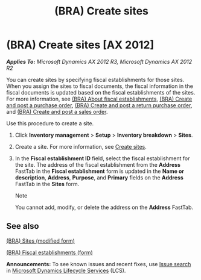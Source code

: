 ﻿---
title: (BRA) Create sites
TOCTitle: (BRA) Create sites
ms:assetid: e245b8b5-0d37-41c4-bce2-f2c4f2db0299
ms:mtpsurl: https://technet.microsoft.com/en-us/library/JJ923395(v=AX.60)
ms:contentKeyID: 52075280
ms.date: 04/18/2014
mtps_version: v=AX.60
f1_keywords:
- Site
- BRA
- brazil
---

# (BRA) Create sites [AX 2012]


_**Applies To:** Microsoft Dynamics AX 2012 R3, Microsoft Dynamics AX 2012 R2_

You can create sites by specifying fiscal establishments for those sites. When you assign the sites to fiscal documents, the fiscal information in the fiscal documents is updated based on the fiscal establishments of the sites. For more information, see [(BRA) About fiscal establishments](bra-about-fiscal-establishments.md), [(BRA) Create and post a purchase order](bra-create-and-post-a-purchase-order.md), [(BRA) Create and post a return purchase order](bra-create-and-post-a-return-purchase-order.md), and [(BRA) Create and post a sales order](bra-create-and-post-a-sales-order.md).

Use this procedure to create a site.

1.  Click **Inventory management** \> **Setup** \> **Inventory breakdown** \> **Sites**.

2.  Create a site. For more information, see [Create sites](create-sites.md).

3.  In the **Fiscal establishment ID** field, select the fiscal establishment for the site. The address of the fiscal establishment from the **Address** FastTab in the **Fiscal establishment** form is updated in the **Name or description**, **Address**, **Purpose**, and **Primary** fields on the **Address** FastTab in the **Sites** form.
    

    > [!NOTE]
    > <P>You cannot add, modify, or delete the address on the <STRONG>Address</STRONG> FastTab.</P>



## See also

[(BRA) Sites (modified form)](https://technet.microsoft.com/en-us/library/jj923394\(v=ax.60\))

[(BRA) Fiscal establishments (form)](https://technet.microsoft.com/en-us/library/jj933531\(v=ax.60\))

  
**Announcements:** To see known issues and recent fixes, use [Issue search](http://go.microsoft.com/fwlink/?linkid=389258) in [Microsoft Dynamics Lifecycle Services](http://go.microsoft.com/fwlink/?linkid=306505) (LCS).

